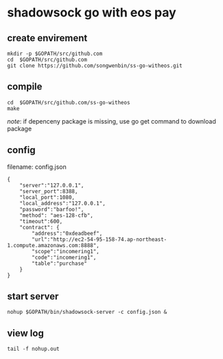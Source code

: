 # shadowsock go with eos pay

## create envirement

```
mkdir -p $GOPATH/src/github.com
cd  $GOPATH/src/github.com
git clone https://github.com/songwenbin/ss-go-witheos.git
```

## compile

```
cd  $GOPATH/src/github.com/ss-go-witheos
make
```

*note*: if depenceny package is missing, use go get command to download package

## config

filename: config.json
```
{
    "server":"127.0.0.1",
    "server_port":8388,
    "local_port":1080,
    "local_address":"127.0.0.1",
    "password":"barfoo!",
    "method": "aes-128-cfb",
    "timeout":600,
    "contract": {
        "address":"0xdeadbeef",
        "url":"http://ec2-54-95-158-74.ap-northeast-1.compute.amazonaws.com:8888",
        "scope":"incomering1",
        "code":"incomering1",
        "table":"purchase"
    }
}
```

## start server
```
nohup $GOPATH/bin/shadowsock-server -c config.json &
```

## view log 
```
tail -f nohup.out
```